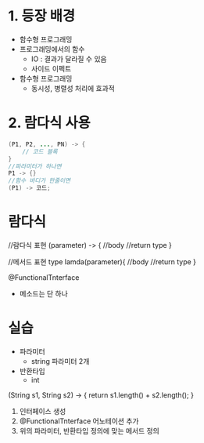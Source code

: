 # 1. 등장 배경

- 함수형 프로그래밍
- 프로그래밍에서의 함수 
    - IO : 결과가 달라질 수 있음
    - 사이드 이펙트
- 함수형 프로그래밍
  - 동시성, 병렬성 처리에 효과적

# 2. 람다식 사용
```java
(P1, P2, ..., PN) -> {  
    // 코드 블록
}
//파라미터가 하나면 
P1 -> {}
//함수 바디가 한줄이면
(P1) -> 코드;
```

# 람다식

//람다식 표현
(parameter) -> {
  //body
  //return type
}

//메서드 표현
type lamda(parameter){
  //body
  //return type
}

@FunctionalTnterface
- 메소드는 단 하나

# 실습

- 파라미터 
  - string 파라미터 2개 
- 반환타입
  - int

(String s1, String s2) -> {
    return s1.length() + s2.length();
}

1. 인터페이스 생성 
2. @FunctionalTnterface 어노테이션 추가
3. 위의 파라미터, 반환타입 정의에 맞는 메서드 정의



